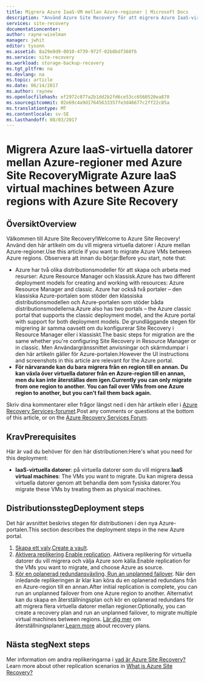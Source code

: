 ```yaml
---
title: Migrera Azure IaaS-VM mellan Azure-regioner | Microsoft Docs
description: "Använd Azure Site Recovery för att migrera Azure IaaS-virtuella datorer från en Azure-region till en annan."
services: site-recovery
documentationcenter: 
author: rayne-wiselman
manager: jwhit
editor: tysonn
ms.assetid: 8a29e0d9-0010-4739-972f-02b8bdf360f6
ms.service: site-recovery
ms.workload: storage-backup-recovery
ms.tgt_pltfrm: na
ms.devlang: na
ms.topic: article
ms.date: 06/14/2017
ms.author: raynew
ms.openlocfilehash: ef2972c077a2b1dd2b2fd6ce53cc6560520ea870
ms.sourcegitcommit: 02e69c4a9d17645633357fe3d46677c2ff22c85a
ms.translationtype: MT
ms.contentlocale: sv-SE
ms.lasthandoff: 08/03/2017
---
```

# <a name="migrate-azure-iaas-virtual-machines-between-azure-regions-with-azure-site-recovery"></a><span data-ttu-id="de37a-103">Migrera Azure IaaS-virtuella datorer mellan Azure-regioner med Azure Site Recovery</span><span class="sxs-lookup"><span data-stu-id="de37a-103">Migrate Azure IaaS virtual machines between Azure regions with Azure Site Recovery</span></span>
## <a name="overview"></a><span data-ttu-id="de37a-104">Översikt</span><span class="sxs-lookup"><span data-stu-id="de37a-104">Overview</span></span>
<span data-ttu-id="de37a-105">Välkommen till Azure Site Recovery!</span><span class="sxs-lookup"><span data-stu-id="de37a-105">Welcome to Azure Site Recovery!</span></span> <span data-ttu-id="de37a-106">Använd den här artikeln om du vill migrera virtuella datorer i Azure mellan Azure-regioner.</span><span class="sxs-lookup"><span data-stu-id="de37a-106">Use this article if you want to migrate Azure VMs between Azure regions.</span></span> <span data-ttu-id="de37a-107">Observera att innan du börjar:</span><span class="sxs-lookup"><span data-stu-id="de37a-107">Before you start, note that:</span></span>

* <span data-ttu-id="de37a-108">Azure har två olika distributionsmodeller för att skapa och arbeta med resurser: Azure Resource Manager och klassisk.</span><span class="sxs-lookup"><span data-stu-id="de37a-108">Azure has two different deployment models for creating and working with resources: Azure Resource Manager and classic.</span></span> <span data-ttu-id="de37a-109">Azure har också två portaler – den klassiska Azure-portalen som stöder den klassiska distributionsmodellen och Azure-portalen som stöder båda distributionsmodellerna.</span><span class="sxs-lookup"><span data-stu-id="de37a-109">Azure also has two portals – the Azure classic portal that supports the classic deployment model, and the Azure portal with support for both deployment models.</span></span> <span data-ttu-id="de37a-110">De grundläggande stegen för migrering är samma oavsett om du konfigurerar Site Recovery i Resource Manager eller i klassiskt.</span><span class="sxs-lookup"><span data-stu-id="de37a-110">The basic steps for migration are the same whether you're configuring Site Recovery in Resource Manager or in classic.</span></span> <span data-ttu-id="de37a-111">Men Användargränssnittet anvisningar och skärmdumpar i den här artikeln gäller för Azure-portalen.</span><span class="sxs-lookup"><span data-stu-id="de37a-111">However the UI instructions and screenshots in this article are relevant for the Azure portal.</span></span>
* <span data-ttu-id="de37a-112">**För närvarande kan du bara migrera från en region till en annan. Du kan växla över virtuella datorer från en Azure-region till en annan, men du kan inte återställas dem igen.**</span><span class="sxs-lookup"><span data-stu-id="de37a-112">**Currently you can only migrate from one region to another. You can fail over VMs from one Azure region to another, but you can't fail them back again.**</span></span>

<span data-ttu-id="de37a-113">Skriv dina kommentarer eller frågor längst ned i den här artikeln eller i [Azure Recovery Services-forumet](https://social.msdn.microsoft.com/forums/azure/home?forum=hypervrecovmgr).</span><span class="sxs-lookup"><span data-stu-id="de37a-113">Post any comments or questions at the bottom of this article, or on the [Azure Recovery Services Forum](https://social.msdn.microsoft.com/forums/azure/home?forum=hypervrecovmgr).</span></span>

## <a name="prerequisites"></a><span data-ttu-id="de37a-114">Krav</span><span class="sxs-lookup"><span data-stu-id="de37a-114">Prerequisites</span></span>
<span data-ttu-id="de37a-115">Här är vad du behöver för den här distributionen:</span><span class="sxs-lookup"><span data-stu-id="de37a-115">Here's what you need for this deployment:</span></span>

* <span data-ttu-id="de37a-116">**IaaS-virtuella datorer**: på virtuella datorer som du vill migrera.</span><span class="sxs-lookup"><span data-stu-id="de37a-116">**IaaS virtual machines**: The VMs you want to migrate.</span></span> <span data-ttu-id="de37a-117">Du kan migrera dessa virtuella datorer genom att behandla dem som fysiska datorer.</span><span class="sxs-lookup"><span data-stu-id="de37a-117">You migrate these VMs by treating them as physical machines.</span></span>

## <a name="deployment-steps"></a><span data-ttu-id="de37a-118">Distributionssteg</span><span class="sxs-lookup"><span data-stu-id="de37a-118">Deployment steps</span></span>
<span data-ttu-id="de37a-119">Det här avsnittet beskrivs stegen för distributionen i den nya Azure-portalen.</span><span class="sxs-lookup"><span data-stu-id="de37a-119">This section describes the deployment steps in the new Azure portal.</span></span>

1. <span data-ttu-id="de37a-120">[Skapa ett valv](site-recovery-vmware-to-azure.md).</span><span class="sxs-lookup"><span data-stu-id="de37a-120">[Create a vault](site-recovery-vmware-to-azure.md).</span></span>
2. <span data-ttu-id="de37a-121">[Aktivera replikering](site-recovery-vmware-to-azure.md).</span><span class="sxs-lookup"><span data-stu-id="de37a-121">[Enable replication](site-recovery-vmware-to-azure.md).</span></span> <span data-ttu-id="de37a-122">Aktivera replikering för virtuella datorer du vill migrera och välja Azure som källa.</span><span class="sxs-lookup"><span data-stu-id="de37a-122">Enable replication for the VMs you want to migrate, and choose Azure as source.</span></span> 
3. <span data-ttu-id="de37a-123">[Kör en oplanerad redundansväxling](site-recovery-failover.md).</span><span class="sxs-lookup"><span data-stu-id="de37a-123">[ Run an unplanned failover](site-recovery-failover.md).</span></span> <span data-ttu-id="de37a-124">När den inledande replikeringen är klar kan köra du en oplanerad redundans från en Azure-region till en annan.</span><span class="sxs-lookup"><span data-stu-id="de37a-124">After initial replication is complete, you can run an unplanned failover from one Azure region to another.</span></span> <span data-ttu-id="de37a-125">Alternativt kan du skapa en återställningsplan och kör en oplanerad redundans för att migrera flera virtuella datorer mellan regioner.</span><span class="sxs-lookup"><span data-stu-id="de37a-125">Optionally, you can create a recovery plan and run an unplanned failover, to migrate multiple virtual machines between regions.</span></span> <span data-ttu-id="de37a-126">[Lär dig mer](site-recovery-create-recovery-plans.md) om återställningsplaner.</span><span class="sxs-lookup"><span data-stu-id="de37a-126">[Learn more](site-recovery-create-recovery-plans.md) about recovery plans.</span></span>

## <a name="next-steps"></a><span data-ttu-id="de37a-127">Nästa steg</span><span class="sxs-lookup"><span data-stu-id="de37a-127">Next steps</span></span>
<span data-ttu-id="de37a-128">Mer information om andra replikeringarna i [vad är Azure Site Recovery?](site-recovery-overview.md)</span><span class="sxs-lookup"><span data-stu-id="de37a-128">Learn more about other replication scenarios in [What is Azure Site Recovery?](site-recovery-overview.md)</span></span>
